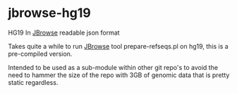 jbrowse-hg19
============

HG19 In [JBrowse](https://github.com/GMOD/jbrowse) readable json format

Takes quite a while to run [JBrowse](https://github.com/GMOD/jbrowse) tool prepare-refseqs.pl on hg19, this is a pre-compiled version.

Intended to be used as a sub-module within other git repo's to avoid the need to hammer the size of the repo with 3GB of genomic data that is pretty static regardless.
